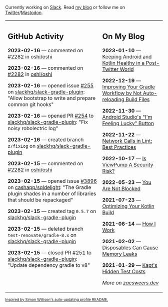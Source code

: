 Currently working on [Slack](https://slack.com/). Read [my blog](https://zacsweers.dev/) or follow me on [Twitter](https://twitter.com/ZacSweers)/[Mastodon](https://hachyderm.io/@ZacSweers).

<table><tr><td valign="top" width="60%">

## GitHub Activity
<!-- githubActivity starts -->
**2023-02-16** — commented on [#2282](https://github.com/oshi/oshi/issues/2282#issuecomment-1432621625) in [oshi/oshi](https://github.com/oshi/oshi)

**2023-02-16** — commented on [#2282](https://github.com/oshi/oshi/issues/2282#issuecomment-1432593249) in [oshi/oshi](https://github.com/oshi/oshi)

**2023-02-16** — opened issue [#255](https://github.com/slackhq/slack-gradle-plugin/issues/255) on [slackhq/slack-gradle-plugin](https://github.com/slackhq/slack-gradle-plugin): "Allow bootstrap to write and prepare common git hooks"

**2023-02-16** — opened PR [#254](https://github.com/slackhq/slack-gradle-plugin/pull/254) to [slackhq/slack-gradle-plugin](https://github.com/slackhq/slack-gradle-plugin): "Fix noisy robolectric log"

**2023-02-16** — created branch `z/fixLog` on [slackhq/slack-gradle-plugin](https://github.com/slackhq/slack-gradle-plugin)

**2023-02-15** — commented on [#2282](https://github.com/oshi/oshi/issues/2282#issuecomment-1432511475) in [oshi/oshi](https://github.com/oshi/oshi)

**2023-02-15** — opened issue [#3896](https://github.com/cashapp/sqldelight/issues/3896) on [cashapp/sqldelight](https://github.com/cashapp/sqldelight): "The Gradle plugin shades in a number of libraries that should be repackaged"

**2023-02-15** — created tag `0.5.7` on [slackhq/slack-gradle-plugin](https://github.com/slackhq/slack-gradle-plugin)

**2023-02-15** — deleted branch `test-renovate/gradle-8.x` on [slackhq/slack-gradle-plugin](https://github.com/slackhq/slack-gradle-plugin)

**2023-02-15** — closed PR [#251](https://github.com/slackhq/slack-gradle-plugin/pull/251) to [slackhq/slack-gradle-plugin](https://github.com/slackhq/slack-gradle-plugin): "Update dependency gradle to v8"
<!-- githubActivity ends -->
</td><td valign="top" width="40%">

## On My Blog
<!-- blog starts -->
**2023-01-10** — [Keeping Android and Kotlin Healthy in a Post-Twitter World](https://www.zacsweers.dev/keeping-android-healthy/)

**2022-12-19** — [Improving Your Gradle Workflow by Not Auto-reloading Build Files](https://www.zacsweers.dev/improving-your-workflow-by-not-auto-reloading-build-files/)

**2022-11-30** — [Android Studio's "I'm Feeling Lucky" Button](https://www.zacsweers.dev/android-studios-im-feeling-lucky-button/)

**2022-11-22** — [Network Calls in Lint: Best Practices](https://www.zacsweers.dev/network-calls-in-lint-best-practices/)

**2022-10-17** — [Is ViewPump A Security Risk?](https://www.zacsweers.dev/is-viewpump-a-security-risk/)

**2022-05-23** — [You Are Not Blocked](https://www.zacsweers.dev/you-are-not-blocked/)

**2021-07-23** — [Optimizing Your Kotlin Build](https://www.zacsweers.dev/optimizing-your-kotlin-build/)

**2021-06-14** — [How I Work](https://www.zacsweers.dev/how-i-work/)

**2021-02-02** — [Disposables Can Cause Memory Leaks](https://www.zacsweers.dev/disposables-can-cause-memory-leaks/)

**2021-01-29** — [Kapt's Hidden Test Costs](https://www.zacsweers.dev/kapts-hidden-test-costs/)
<!-- blog ends -->
_More on [zacsweers.dev](https://zacsweers.dev/)_
</td></tr></table>

<sub><a href="https://simonwillison.net/2020/Jul/10/self-updating-profile-readme/">Inspired by Simon Willison's auto-updating profile README.</a></sub>